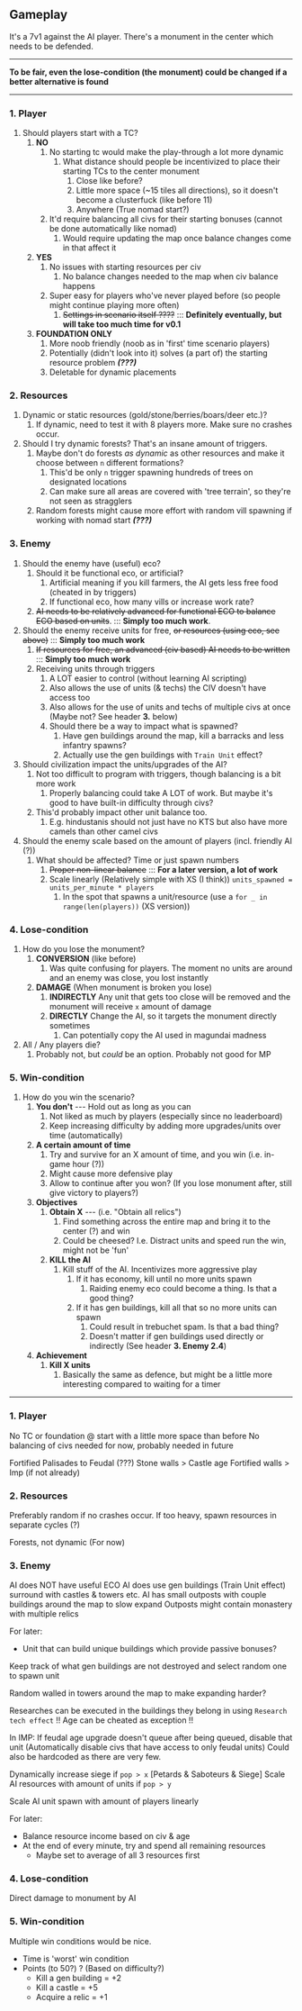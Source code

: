 
## Gameplay

It's a 7v1 against the AI player. There's a monument in the center which needs to be defended.

---

**To be fair, even the lose-condition (the monument) could be changed if a better alternative is found**

---

### 1. Player

1. Should players start with a TC?
   1. **NO** 
      1. No starting tc would make the play-through a lot more dynamic
         1. What distance should people be incentivized to place their starting TCs to the center monument
            1. Close like before? 
            2. Little more space (~15 tiles all directions), so it doesn't become a clusterfuck (like before 11)
            3. Anywhere (True nomad start?)
      2. It'd require balancing all civs for their starting bonuses (cannot be done automatically like nomad) 
         1. Would require updating the map once balance changes come in that affect it
   2. **YES**
      1. No issues with starting resources per civ
         1. No balance changes needed to the map when civ balance happens
      2. Super easy for players who've never played before (so people might continue playing more often)
         1. ~~Settings in scenario itself ????~~ ::: **Definitely eventually, but will take too much time for v0.1**
   3. **FOUNDATION ONLY** 
      1. More noob friendly (noob as in 'first' time scenario players)
      2. Potentially (didn't look into it) solves (a part of) the starting resource problem **_(???)_**
      3. Deletable for dynamic placements

### 2. Resources

1. Dynamic or static resources (gold/stone/berries/boars/deer etc.)? 
   1. If dynamic, need to test it with 8 players more. Make sure no crashes occur. 
2. Should I try dynamic forests? That's an insane amount of triggers. 
   1. Maybe don't do forests _as dynamic_ as other resources and make it choose between `n` different formations?
      1. This'd be only `n` trigger spawning hundreds of trees on designated locations
      2. Can make sure all areas are covered with 'tree terrain', so they're not seen as stragglers
   2. Random forests might cause more effort with random vill spawning if working with nomad start **_(???)_**

### 3. Enemy

1. Should the enemy have (useful) eco?
   1. Should it be functional eco, or artificial?
      1. Artificial meaning if you kill farmers, the AI gets less free food (cheated in by triggers)
      2. If functional eco, how many vills or increase work rate?
   2. ~~AI needs to be relatively advanced for functional ECO to balance ECO based on units~~. ::: **Simply too much work**.
2. Should the enemy receive units for free, ~~or resources (using eco, see above)~~ ::: **Simply too much work**
   1. ~~If resources for free, an advanced (civ based) AI needs to be written~~ ::: **Simply too much work**
   2. Receiving units through triggers
      1. A LOT easier to control (without learning AI scripting) 
      2. Also allows the use of units (& techs) the CIV doesn't have access too
      3. Also allows for the use of units and techs of multiple civs at once (Maybe not? See header **3.** below)
      4. Should there be a way to impact what is spawned?
         1. Have gen buildings around the map, kill a barracks and less infantry spawns?
         2. Actually use the gen buildings with `Train Unit` effect?
3. Should civilization impact the units/upgrades of the AI?
   1. Not too difficult to program with triggers, though balancing is a bit more work
      1. Properly balancing could take A LOT of work. But maybe it's good to have built-in difficulty through civs?
   2. This'd probably impact other unit balance too.
      1. E.g. hindustanis should not just have no KTS but also have more camels than other camel civs
4. Should the enemy scale based on the amount of players (incl. friendly AI (?))
   1. What should be affected? Time or just spawn numbers
      1. ~~Proper non-linear balance~~ ::: **For a later version, a lot of work**
      2. Scale linearly (Relatively simple with XS (I think)) `units_spawned = units_per_minute * players`
         1. In the spot that spawns a unit/resource (use a `for _ in range(len(players))` (XS version))

### 4. Lose-condition

1. How do you lose the monument?
   1. **CONVERSION** (like before)
      1. Was quite confusing for players. The moment no units are around and an enemy was close, you lost instantly
   2. **DAMAGE** (When monument is broken you lose)
      1. **INDIRECTLY** Any unit that gets too close will be removed and the monument will receive `x` amount of damage
      2. **DIRECTLY** Change the AI, so it targets the monument directly sometimes
         1. Can potentially copy the AI used in magundai madness
2. All / Any players die?
   1. Probably not, but *could* be an option. Probably not good for MP

### 5. Win-condition

1. How do you win the scenario?
   1. **You don't** --- Hold out as long as you can
      1. Not liked as much by players (especially since no leaderboard)
      2. Keep increasing difficulty by adding more upgrades/units over time (automatically)
   2. **A certain amount of time**
      1. Try and survive for an X amount of time, and you win (i.e. in-game hour (?))
      2. Might cause more defensive play
      3. Allow to continue after you won? (If you lose monument after, still give victory to players?) 
   3. **Objectives**
      1. **Obtain X** --- (i.e. "Obtain all relics")
         1. Find something across the entire map and bring it to the center (?) and win
         2. Could be cheesed? I.e. Distract units and speed run the win, might not be 'fun'
      2. **KILL the AI**
         1. Kill stuff of the AI. Incentivizes more aggressive play 
            1. If it has economy, kill until no more units spawn
               1. Raiding enemy eco could become a thing. Is that a good thing?
            2. If it has gen buildings, kill all that so no more units can spawn
               1. Could result in trebuchet spam. Is that a bad thing?
               2. Doesn't matter if gen buildings used directly or indirectly (See header **3. Enemy 2.4**)
   4. **Achievement**
      1. **Kill X units**
         1. Basically the same as defence, but might be a little more interesting compared to waiting for a timer

---

### 1. Player

No TC or foundation @ start with a little more space than before
No balancing of civs needed for now, probably needed in future

Fortified Palisades to Feudal (???)
Stone walls > Castle age
Fortified walls > Imp (if not already)

### 2. Resources

Preferably random if no crashes occur.
If too heavy, spawn resources in separate cycles (?)

Forests, not dynamic (For now)

### 3. Enemy

AI does NOT have useful ECO
AI does use gen buildings (Train Unit effect) surround with castles & towers etc.
AI has small outposts with couple buildings around the map to slow expand
Outposts might contain monastery with multiple relics

For later:
  - Unit that can build unique buildings which provide passive bonuses?

Keep track of what gen buildings are not destroyed and select random one to spawn unit

Random walled in towers around the map to make expanding harder?

Researches can be executed in the buildings they belong in using `Research tech effect`
!! Age can be cheated as exception !!

In IMP: If feudal age upgrade doesn't queue after being queued, disable that unit
(Automatically disable civs that have access to only feudal units)
Could also be hardcoded as there are very few.

Dynamically increase siege if `pop > x` [Petards & Saboteurs & Siege]
Scale AI resources with amount of units if `pop > y`

Scale AI unit spawn with amount of players linearly

For later:
  - Balance resource income based on civ & age
  - At the end of every minute, try and spend all remaining resources
    - Maybe set to average of all 3 resources first

### 4. Lose-condition

Direct damage to monument by AI

### 5. Win-condition

Multiple win conditions would be nice. 
- Time is 'worst' win condition
- Points (to 50?) ? (Based on difficulty?)
  - Kill a gen building = +2
  - Kill a castle       = +5
  - Acquire a relic     = +1